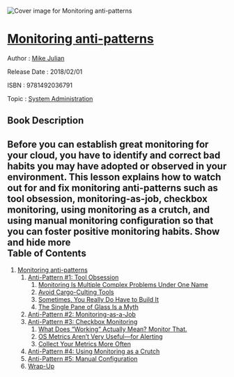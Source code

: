 ![Cover image for Monitoring anti-patterns](https://imgdetail.ebookreading.net/cover/cover/system_admin/EB9781492036791.jpg)

[Monitoring anti-patterns](https://ebookreading.net/view/book/Monitoring+anti-patterns-EB9781492036791_1.html "Monitoring anti-patterns")
====================================================================================================================

Author : [Mike Julian](https://ebookreading.net/search/author/Mike+Julian)

Release Date : 2018/02/01

ISBN : 9781492036791

Topic : [System Administration](https://ebookreading.net/search/category/system-administration)

Book Description
-----------------

 Before you can establish great monitoring for your cloud, you have to identify and correct bad habits you may have adopted or observed in your environment. This lesson explains how to watch out for and fix monitoring anti-patterns such as tool obsession, monitoring-as-job, checkbox monitoring, using monitoring as a crutch, and using manual monitoring configuration so that you can foster positive monitoring habits.
        Show and hide more                
Table of Contents
-----------------

1. [Monitoring anti-patterns](https://ebookreading.net/view/book/Monitoring+anti-patterns-EB9781492036791_3.html#Monitoring_Anti-pat)
    1. [Anti-Pattern #1: Tool Obsession](https://ebookreading.net/view/book/Monitoring+anti-patterns-EB9781492036791_3.html#idm140102375307328)
        1. [Monitoring Is Multiple Complex Problems Under One Name](https://ebookreading.net/view/book/Monitoring+anti-patterns-EB9781492036791_3.html#idm140102375296752)
        1. [Avoid Cargo-Culting Tools](https://ebookreading.net/view/book/Monitoring+anti-patterns-EB9781492036791_3.html#idm140102375261824)
        1. [Sometimes, You Really Do Have to Build It](https://ebookreading.net/view/book/Monitoring+anti-patterns-EB9781492036791_3.html#idm140102375247072)
        1. [The Single Pane of Glass Is a Myth](https://ebookreading.net/view/book/Monitoring+anti-patterns-EB9781492036791_3.html#idm140102375252144)
    1. [Anti-Pattern #2: Monitoring-as-a-Job](https://ebookreading.net/view/book/Monitoring+anti-patterns-EB9781492036791_3.html#idm140102375308704)
    1. [Anti-Pattern #3: Checkbox Monitoring](https://ebookreading.net/view/book/Monitoring+anti-patterns-EB9781492036791_3.html#idm140102375218400)
        1. [What Does “Working” Actually Mean? Monitor That.](https://ebookreading.net/view/book/Monitoring+anti-patterns-EB9781492036791_3.html#idm140102375230656)
        1. [OS Metrics Aren’t Very Useful—for Alerting](https://ebookreading.net/view/book/Monitoring+anti-patterns-EB9781492036791_3.html#idm140102375213088)
        1. [Collect Your Metrics More Often](https://ebookreading.net/view/book/Monitoring+anti-patterns-EB9781492036791_3.html#idm140102375202208)
    1. [Anti-Pattern #4: Using Monitoring as a Crutch](https://ebookreading.net/view/book/Monitoring+anti-patterns-EB9781492036791_3.html#idm140102375225920)
    1. [Anti-Pattern #5: Manual Configuration](https://ebookreading.net/view/book/Monitoring+anti-patterns-EB9781492036791_3.html#idm140102375186768)
    1. [Wrap-Up](https://ebookreading.net/view/book/Monitoring+anti-patterns-EB9781492036791_3.html#idm140102375184144)
